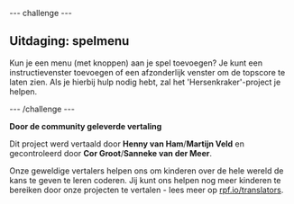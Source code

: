 --- challenge ---

## Uitdaging: spelmenu

Kun je een menu (met knoppen) aan je spel toevoegen? Je kunt een instructievenster toevoegen of een afzonderlijk venster om de topscore te laten zien. Als je hierbij hulp nodig hebt, zal het 'Hersenkraker'-project je helpen.

--- /challenge ---


**Door de community geleverde vertaling**

Dit project werd vertaald door **Henny van Ham**/**Martijn Veld** en gecontroleerd door **Cor Groot**/**Sanneke van der Meer**.

Onze geweldige vertalers helpen ons om kinderen over de hele wereld de kans te geven te leren coderen. Jij kunt ons helpen nog meer kinderen te bereiken door onze projecten te vertalen - lees meer op [rpf.io/translators](https://rpf.io/translators).